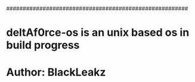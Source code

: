#######################################################
# deltAf0rce-os is an unix based os in build progress #
# Author: BlackLeakz
